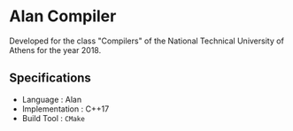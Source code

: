 # Alan Compiler
Developed for the class "Compilers" of the
National Technical University of Athens for
the year 2018.

## Specifications
* Language : Alan
* Implementation : C++17
* Build Tool : `CMake`
